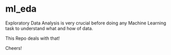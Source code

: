 # ml_eda

Exploratory Data Analysis is very crucial before doing any Machine Learning task to understand what and how of data.

This Repo deals with that!

Cheers!
